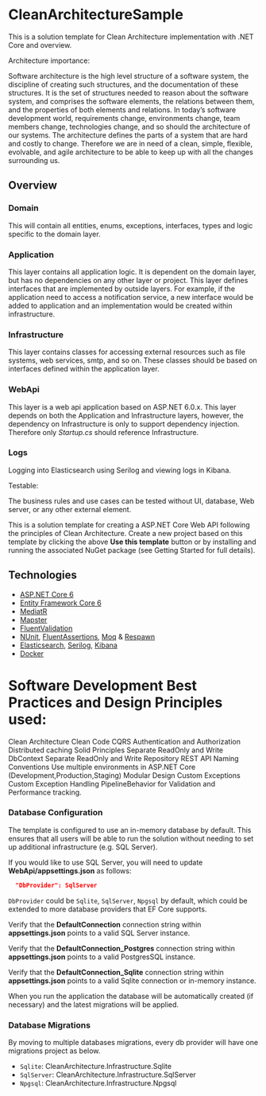 # CleanArchitectureSample
This is a solution template for Clean Architecture implementation with .NET Core and overview.


 
Architecture importance:

Software architecture is the high level structure of a software system, the discipline of creating such structures, and the documentation of these structures.
It is the set of structures needed to reason about the software system, and comprises the software elements, the relations between them, and the properties of both elements and relations.
In today’s software development world, requirements change, environments change, team members change, technologies change, and so should the architecture of our systems.
The architecture defines the parts of a system that are hard and costly to change. Therefore we are in need of a clean, simple, flexible, evolvable, and agile architecture to be able to keep up with all the changes surrounding us.

## Overview

### Domain

This will contain all entities, enums, exceptions, interfaces, types and logic specific to the domain layer.

### Application

This layer contains all application logic. It is dependent on the domain layer, but has no dependencies on any other layer or project. This layer defines interfaces that are implemented by outside layers. For example, if the application need to access a notification service, a new interface would be added to application and an implementation would be created within infrastructure.

### Infrastructure

This layer contains classes for accessing external resources such as file systems, web services, smtp, and so on. These classes should be based on interfaces defined within the application layer.

### WebApi

This layer is a web api application based on ASP.NET 6.0.x. This layer depends on both the Application and Infrastructure layers, however, the dependency on Infrastructure is only to support dependency injection. Therefore only *Startup.cs* should reference Infrastructure.

### Logs

Logging into Elasticsearch using Serilog and viewing logs in Kibana.


Testable:

The business rules and use cases can be tested without UI, database, Web server, or any other external element.

This is a solution template for creating a ASP.NET Core Web API following the principles of Clean Architecture. Create a new project based on this template by clicking the above **Use this template** button or by installing and running the associated NuGet package (see Getting Started for full details). 


## Technologies
* [ASP.NET Core 6](https://docs.microsoft.com/en-us/aspnet/core/introduction-to-aspnet-core?view=aspnetcore-6.0)
* [Entity Framework Core 6](https://docs.microsoft.com/en-us/ef/core/)
* [MediatR](https://github.com/jbogard/MediatR)
* [Mapster](https://github.com/MapsterMapper/Mapster)
* [FluentValidation](https://fluentvalidation.net/)
* [NUnit](https://nunit.org/), [FluentAssertions](https://fluentassertions.com/), [Moq](https://github.com/moq) & [Respawn](https://github.com/jbogard/Respawn)
* [Elasticsearch](https://www.elastic.co/), [Serilog](https://serilog.net/), [Kibana](https://www.elastic.co/kibana)
* [Docker](https://www.docker.com/)



# Software Development Best Practices and Design Principles used:
Clean Architecture
Clean Code
CQRS
Authentication and Authorization
Distributed caching
Solid Principles
Separate ReadOnly and Write DbContext
Separate ReadOnly and Write Repository
REST API Naming Conventions
Use multiple environments in ASP.NET Core (Development,Production,Staging)
Modular Design
Custom Exceptions
Custom Exception Handling
PipelineBehavior for Validation and Performance tracking.



### Database Configuration

The template is configured to use an in-memory database by default. This ensures that all users will be able to run the solution without needing to set up additional infrastructure (e.g. SQL Server).

If you would like to use SQL Server, you will need to update **WebApi/appsettings.json** as follows:

```json
  "DbProvider": SqlServer
```

`DbProvider` could be `Sqlite`, `SqlServer`, `Npgsql` by default, which could be extended to more database providers that EF Core supports. 

Verify that the **DefaultConnection** connection string within **appsettings.json** points to a valid SQL Server instance.

Verify that the **DefaultConnection_Postgres** connection string within **appsettings.json** points to a valid PostgresSQL instance.

Verify that the **DefaultConnection_Sqlite** connection string within **appsettings.json** points to a valid Sqlite connection or in-memory instance.

When you run the application the database will be automatically created (if necessary) and the latest migrations will be applied.


### Database Migrations

By moving to multiple databases migrations, every db provider will have one migrations project as below.

* `Sqlite`: CleanArchitecture.Infrastructure.Sqlite
* `SqlServer`: CleanArchitecture.Infrastructure.SqlServer
* `Npgsql`: CleanArchitecture.Infrastructure.Npgsql




